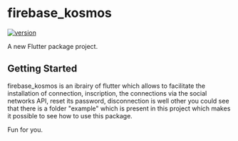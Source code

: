 # firebase_kosmos

[![version](https://img.shields.io/badge/version-1.0.1-yellow.svg)](https://semver.org)

A new Flutter package project.

## Getting Started

firebase_kosmos is an ibrairy of flutter which allows to facilitate the installation of connection, inscription, the connections via the social networks API, reset its password, disconnection is well other you could see that there is a folder "example" which is present in this project which makes it possible to see how to use this package.

Fun for you.